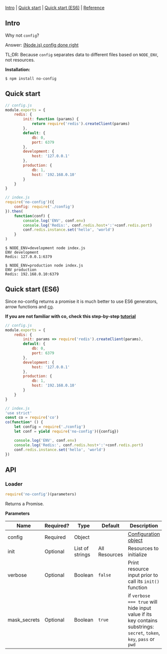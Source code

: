 [Intro](#intro) | [Quick start](#quick-start) | [Quick start (ES6)](#quick-start-es6) | [Reference](#reference)
## Intro

Why not `config`?

Answer: [(Node.js) config done right](https://medium.com/@fedorHK/no-config-b3f1171eecd5)

TL;DR: Because `config` separates data to different files based on `NODE_ENV`, not resources.

**Installation:**
```
$ npm install no-config
```
## Quick start
```js
// config.js
module.exports = {
	redis: {
		init: function (params) {
			return require('redis').createClient(params)
		},
		default: {
			db: 0,
			port: 6379
		},
		development: {
			host: '127.0.0.1'
		},
		production: {
			db: 1,
			host: '192.168.0.10'
		}
	}
}
```

```js
// index.js
require('no-config')({
	config: require('./config')
}).then(
	function(conf) {
		console.log('ENV', conf.env)
		console.log('Redis:', conf.redis.host+':'+conf.redis.port)
		conf.redis.instance.set('hello', 'world')
	}
)
```
```
$ NODE_ENV=development node index.js
ENV development
Redis: 127.0.0.1:6379
```
```
$ NODE_ENV=production node index.js
ENV production
Redis: 192.168.0.10:6379
```
## Quick start (ES6)
Since no-config returns a promise it is much better to use ES6 generators, arrow functions and [co](https://github.com/tj/co).

**If you are not familiar with co, check this step-by-step [tutorial](https://github.com/fedor/co_demo)**

```js
// config.js
module.exports = {
	redis: {
		init: params => require('redis').createClient(params),
		default: {
			db: 0,
			port: 6379
		},
		development: {
			host: '127.0.0.1'
		},
		production: {
			db: 1,
			host: '192.168.0.10'
		}
	}
}
```

```js
// index.js
'use strict'
const co = require('co')
co(function* () {
	let config = require('./config')
	let conf = yield require('no-config')({config})

	console.log('ENV', conf.env)
	console.log('Redis:', conf.redis.host+':'+conf.redis.port)
	conf.redis.instance.set('hello', 'world')
})
```
## API

### Loader
```js
require('no-config')(parameters)
```
Returns a Promise.

**Parameters**

| Name         | Required? | Type            | Default       | Description                                              |
| ------------ | --------- | --------------- | ------------- | -------------------------------------------------------- |
| config       | Required  | Object          |               | [Configuration object](#configuration-object)            |
| init         | Optional  | List of strings | All Resources | Resources to initialize                                  |
| verbose      | Optional  | Boolean         | `false`       | Print resource input prior to call its `init()` function |
| mask_secrets | Optional  | Boolean         | `true`        | if `verbose === true` will hide input value if its key contains substrings: `secret`, `token`, `key`, `pass` or `pwd` |
